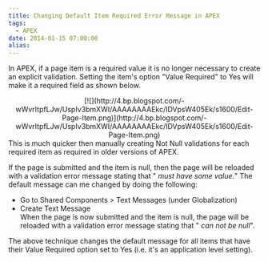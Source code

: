 ```yaml
---
title: Changing Default Item Required Error Message in APEX
tags:
  - APEX
date: 2014-01-15 07:00:00
alias:
---
```


In APEX, if a page item is a required value it is no longer necessary to create an explicit validation. Setting the item's option "Value Required" to Yes will make it a required field as shown below.

<div class="separator" style="clear: both; text-align: center;">[![](http://4.bp.blogspot.com/-wWvrItpfLJw/UspIv3bmXWI/AAAAAAAAEkc/IDVpsW405Ek/s1600/Edit-Page-Item.png)](http://4.bp.blogspot.com/-wWvrItpfLJw/UspIv3bmXWI/AAAAAAAAEkc/IDVpsW405Ek/s1600/Edit-Page-Item.png)</div>
This is much quicker then manually creating Not Null validations for each required item as required in older versions of APEX.

If the page is submitted and the item is null, then the page will be reloaded with a validation error message stating that "_<label>&nbsp;must have some value.</label>_" The default message can me changed by doing the following:

*   Go to Shared Components &gt; Text Messages (under Globalization)
*   Create Text Message<div>When the page is now submitted and the item is null, the page will be reloaded with a validation error message stating that "_<label> can not be null</label>_".&nbsp;</div><div>
</div><div>The above technique changes the default message for all items that have their Value Required option set to Yes (i.e. it's an application level setting).</div>